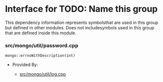 
# Interface for TODO: Name this group
This dependency information represents symbolsthat are used in this group but defined in other modules.  Does not includesymbols used in this group that are defined inside this module.

### src/mongo/util/password.cpp

<div></div>

    mongo::errnoWithDescription(int)

- Provided By:

    - [src/mongo/util/log.cpp](../../../process\_management/logging\_system)
